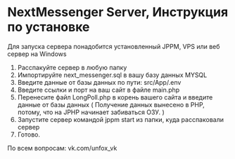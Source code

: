 # NextMessenger Server, Инструкция по установке
Для запуска сервера понадобится установленный JPPM, VPS или веб сервер на Windows

1. Расспакуйте сервер в любую папку
2. Импортируйте next_messenger.sql в вашу базу данных MYSQL
3. Введите данные от базы данных по пути: src/App/.env
4. Введите ссылки и порт на ваш сайт в файле main.php
5. Перенесите файл LongPoll.php в корень вашего сайта и введите данные от базы данных ( Получение данных вынесено в PHP, потому, что на JPHP начинает забиваться ОЗУ. )
6. Запустите сервер командой jppm start из папки, куда расспаковали сервер
7. Готово.

По всем вопросам: vk.com/unfox_vk